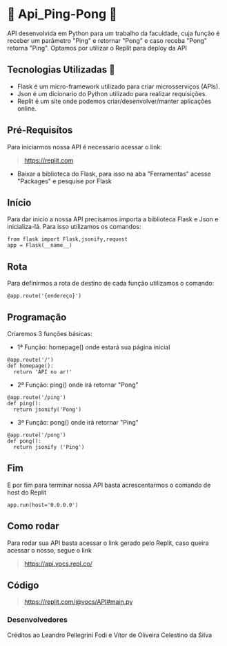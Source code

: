 # 🏓 Api_Ping-Pong 🏓

API desenvolvida em Python para um trabalho da faculdade, cuja função é receber um parâmetro "Ping" e retornar "Pong" e caso receba "Pong" retorna "Ping". Optamos por utilizar o Replit para deploy da API

## Tecnologias Utilizadas 🤖

- Flask é um micro-framework utilizado para criar microsserviços (APIs). 
- Json é um dicionario do Python utilizado para realizar requisições. 
- Replit é um site onde podemos criar/desenvolver/manter aplicações online.

## Pré-Requisítos 

Para iniciarmos nossa API é necessario acessar o link:

>https://replit.com

- Baixar a biblioteca do Flask, para isso na aba "Ferramentas" acesse "Packages" e pesquise por Flask

## Início 

Para dar inicio a nossa API precisamos importa a biblioteca Flask e Json e inicializa-lá. Para isso utilizamos os comandos:
````
from flask import Flask,jsonify,request
app = Flask(__name__)
````

## Rota

Para definirmos a rota de destino de cada função utilizamos o comando:
````
@app.route('{endereço}')
````

## Programação 

Criaremos 3 funções básicas:

- 1ª Função: homepage() onde estará sua página inicial
````
@app.route('/')
def homepage():
  return 'API no ar!'
````
- 2ª Função: ping() onde irá retornar "Pong"
````
@app.route('/ping')
def ping():
  return jsonify('Pong')
````

- 3ª Função: pong() onde irá retornar "Ping"

````
@app.route('/pong')
def pong():
  return jsonify ('Ping')
````

## Fim

E por fim para terminar nossa API basta acrescentarmos o comando de host do Replit
````
app.run(host='0.0.0.0')
````
## Como rodar

Para rodar sua API basta acessar o link gerado pelo Replit, caso queira acessar o nosso, segue o link 
>https://api.vocs.repl.co/

## Código
>https://replit.com/@vocs/API#main.py

### Desenvolvedores

Créditos ao Leandro Pellegrini Fodi e Vítor de Oliveira Celestino da Silva

